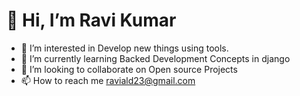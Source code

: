 # 👋 Hi, I’m Ravi Kumar
- 👀 I’m interested in Develop new things using tools.
- 🌱 I’m currently learning Backed Development Concepts in django
- 💞️ I’m looking to collaborate on Open source Projects
- 📫 How to reach me raviald23@gmail.com


